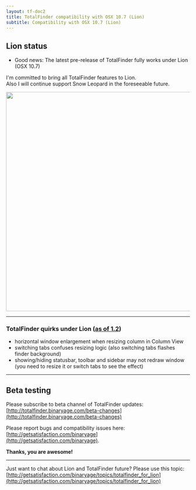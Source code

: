 ```yaml
---
layout: tf-doc2
title: TotalFinder compatibility with OSX 10.7 (Lion)
subtitle: Compatibility with OSX 10.7 (Lion)
---
```


## Lion status

* Good news: The latest pre-release of TotalFinder fully works under Lion (OSX 10.7)

I'm committed to bring all TotalFinder features to Lion.<br/>Also I will continue support Snow Leopard in the foreseeable future.

<img src="http://dl.dropbox.com/u/559047/totalfinder-on-lion.png" width="600">

---

### TotalFinder quirks under Lion ([as of 1.2](/beta-changes))

* horizontal window enlargement when resizing column in Column View
* switching tabs confuses resizing logic (also switching tabs flashes finder background)
* showing/hiding statusbar, toolbar and sidebar may not redraw window (you need to resize it or switch tabs to see the effect)

---

## Beta testing

Please subscribe to beta channel of TotalFinder updates:<br>
[http://totalfinder.binaryage.com/beta-changes](http://totalfinder.binaryage.com/beta-changes)

Please report bugs and compatibility issues here: [http://getsatisfaction.com/binaryage](http://getsatisfaction.com/binaryage).

**Thanks, you are awesome!**

---

Just want to chat about Lion and TotalFinder future? Please use this topic:
[http://getsatisfaction.com/binaryage/topics/totalfinder_for_lion](http://getsatisfaction.com/binaryage/topics/totalfinder_for_lion)
